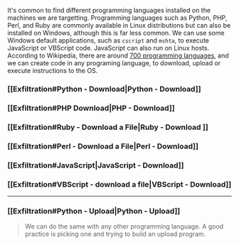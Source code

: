 It's common to find different programming languages installed on the machines we are targetting. Programming languages such as Python, PHP, Perl, and Ruby are commonly available in Linux distributions but can also be installed on Windows, although this is far less common.
We can use some Windows default applications, such as `cscript` and `mshta`, to execute JavaScript or VBScript code. JavaScript can also run on Linux hosts.
According to Wikipedia, there are around [700 programming languages](https://en.wikipedia.org/wiki/List_of_programming_languages), and we can create code in any programing language, to download, upload or execute instructions to the OS.

### [[Exfiltration#Python - Download|Python - Download]]
### [[Exfiltration#PHP Download|PHP - Download]]
### [[Exfiltration#Ruby - Download a File|Ruby - Download ]]
### [[Exfiltration#Perl - Download a File|Perl - Download]]
### [[Exfiltration#JavaScript|JavaScript - Download]]
### [[Exfiltration#VBScript - download a file|VBScript - Download]]

---
### [[Exfiltration#Python - Upload|Python - Upload]]
>We can do the same with any other programming language. A good practice is picking one and trying to build an upload program.
